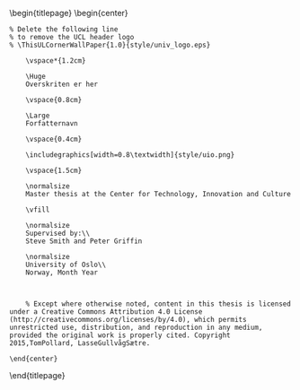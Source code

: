 <!--
This is the Latex-heavy title page.
People outside UCL may want to remove the header logo
and add the centred logo
-->


\begin{titlepage}
    \begin{center}

    % Delete the following line
    % to remove the UCL header logo
    % \ThisULCornerWallPaper{1.0}{style/univ_logo.eps}

        \vspace*{1.2cm}

        \Huge
        Overskriten er her

        \vspace{0.8cm}

        \Large
        Forfatternavn

        \vspace{0.4cm}

        \includegraphics[width=0.8\textwidth]{style/uio.png}

        \vspace{1.5cm}

        \normalsize
        Master thesis at the Center for Technology, Innovation and Culture

        \vfill

        \normalsize
        Supervised by:\\
        Steve Smith and Peter Griffin

        \normalsize
        University of Oslo\\
        Norway, Month Year



        % Except where otherwise noted, content in this thesis is licensed under a Creative Commons Attribution 4.0 License (http://creativecommons.org/licenses/by/4.0), which permits unrestricted use, distribution, and reproduction in any medium, provided the original work is properly cited. Copyright 2015,TomPollard, LasseGullvågSætre.

    \end{center}
\end{titlepage}
